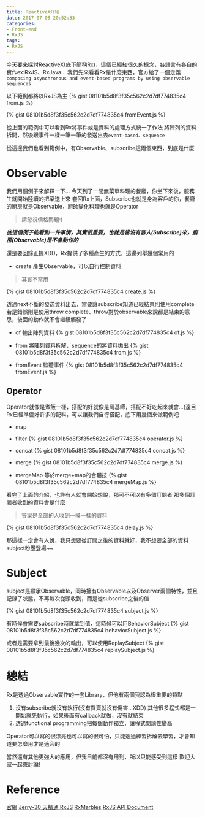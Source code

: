 ```yaml
---
title: ReactiveX介紹
date: 2017-07-05 20:52:33
categories:
- Front-end
- RxJS
tags:
- RxJS
---
```


今天要來探討ReactiveX(底下簡稱Rx)，這個已經紅很久的概念，各語言有各自的實作ex:RxJS、RxJava...
我們先來看看Rx是什麼東西，官方給了一個定義
`composing asynchronous and event-based programs by using observable sequences`

<!--more-->

以下範例都將以RxJS為主
{% gist 08101b5d8f3f35c562c2d7df774835c4 from.js %}

{% gist 08101b5d8f3f35c562c2d7df774835c4 fromEvent.js %}

從上面的範例中可以看到Rx將事件或是資料的處理方式統一了作法
將陣列的資料拆開，然後跟事件一樣一筆一筆的發送出去`event-based、sequence`

從這邊我們也看到範例中，有Observable、subscribe這兩個東西，到底是什麼

# Observable
我們用個例子來解釋一下...
今天到了一間無菜單料理的餐廳，你坐下來後，服務生就開始陸續的把菜送上來
套回Rx上面，Subscribe也就是身為客戶的你，餐廳的廚房就是Observable，廚師變化料理也就是Operator
> 請忽視價格問題:)

***從這個例子能看到一件事情，其實很重要，也就是當沒有客人(Subscribe)來，廚房(Observable)是不會動作的***

還是要回歸正提XDD，Rx提供了多種產生的方式，這邊列舉幾個常用的
* create
產生Observable，可以自行控制資料
> 其實不常用

{% gist 08101b5d8f3f35c562c2d7df774835c4 create.js %}

透過next不斷的發送資料出去，當要讓subscribe知道已經結束則使用complete
若是錯誤則是使用throw
complete、throw對於observable來說都是結束的意思，後面的動作就不會繼續觸發了

* of
輸出陣列資料
{% gist 08101b5d8f3f35c562c2d7df774835c4 of.js %}

* from
將陣列資料拆解，sequence的將資料拋出
{% gist 08101b5d8f3f35c562c2d7df774835c4 from.js %}

* fromEvent
監聽事件
{% gist 08101b5d8f3f35c562c2d7df774835c4 fromEvent.js %}

## Operator
Operator就像是煮飯一樣，搭配的好就像是阿基師，搭配不好吃起來就會...(遠目
Rx已經準備好許多的配料，可以讓我們自行搭配，底下用幾個來做範例吧
* map
* filter
{% gist 08101b5d8f3f35c562c2d7df774835c4 operator.js %}

* concat
{% gist 08101b5d8f3f35c562c2d7df774835c4 concat.js %}

* merge
{% gist 08101b5d8f3f35c562c2d7df774835c4 merge.js %}

* mergeMap
等於merge+map的合體技
{% gist 08101b5d8f3f35c562c2d7df774835c4 mergeMap.js %}


看完了上面的介紹，也許有人就會開始想說，那可不可以有多個訂閱者
那多個訂閱者收到的資料會是什麼
> 答案是全部的人收到一模一樣的資料

{% gist 08101b5d8f3f35c562c2d7df774835c4 delay.js %}

那這樣一定會有人說，我只想要從訂閱之後的資料就好，我不想要全部的資料
subject粉墨登場~~

# Subject
subject是繼承Observable，同時擁有Observable以及Observer兩個特性，並且記錄了狀態，不再每次從頭收到，而是從subscribe之後的值

{% gist 08101b5d8f3f35c562c2d7df774835c4 subject.js %}

有時候會需要subscribe時就拿到值，這時候可以用BehaviorSubject
{% gist 08101b5d8f3f35c562c2d7df774835c4 behaviorSubject.js %}

或者是需要拿到最後幾次的輸出，可以使用ReplaySubject
{% gist 08101b5d8f3f35c562c2d7df774835c4 replaySubject.js %}

# 總結
Rx是透過Observable實作的一套Library，但他有兩個我認為很重要的特點
1. 沒有subscribe就沒有執行(沒有買賣就沒有傷害...XDD)
其他很多程式都是一開始就先執行，如果後面有callback就做，沒有就結束
2. 透過functional programming把每個動作獨立，讓程式閱讀性變高

Operator可以寫的很漂亮也可以寫的很可怕，只能透過練習拆解去學習，才會知道要怎麼用才是適合的

當然還有其他更強大的應用，但我目前都沒有用到，所以只能感受到這樣
歡迎大家一起來討論!

# Reference
[官網](http://reactivex.io/)
[Jerry-30 天精通 RxJS](http://ithelp.ithome.com.tw/users/20103367/ironman/1199)
[RxMarbles](http://rxmarbles.com/)
[RxJS API Document](http://reactivex.io/rxjs/)